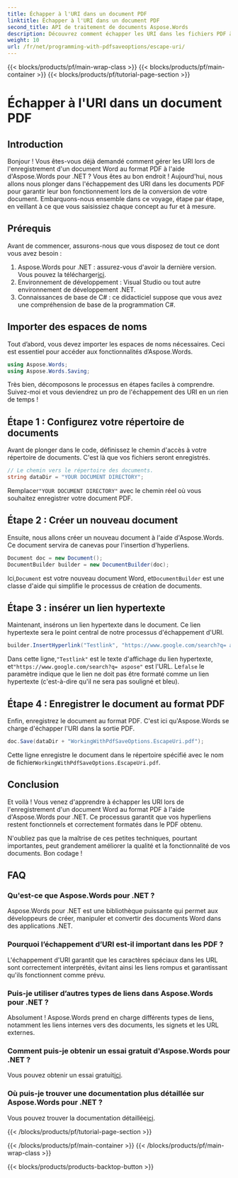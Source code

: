 ```yaml
---
title: Échapper à l'URI dans un document PDF
linktitle: Échapper à l'URI dans un document PDF
second_title: API de traitement de documents Aspose.Words
description: Découvrez comment échapper les URI dans les fichiers PDF à l'aide d'Aspose.Words pour .NET. Ce guide détaillé vous guide pas à pas tout au long du processus.
weight: 10
url: /fr/net/programming-with-pdfsaveoptions/escape-uri/
---
```


{{< blocks/products/pf/main-wrap-class >}}
{{< blocks/products/pf/main-container >}}
{{< blocks/products/pf/tutorial-page-section >}}

# Échapper à l'URI dans un document PDF

## Introduction

Bonjour ! Vous êtes-vous déjà demandé comment gérer les URI lors de l'enregistrement d'un document Word au format PDF à l'aide d'Aspose.Words pour .NET ? Vous êtes au bon endroit ! Aujourd'hui, nous allons nous plonger dans l'échappement des URI dans les documents PDF pour garantir leur bon fonctionnement lors de la conversion de votre document. Embarquons-nous ensemble dans ce voyage, étape par étape, en veillant à ce que vous saisissiez chaque concept au fur et à mesure.

## Prérequis

Avant de commencer, assurons-nous que vous disposez de tout ce dont vous avez besoin :

1.  Aspose.Words pour .NET : assurez-vous d'avoir la dernière version. Vous pouvez la télécharger[ici](https://releases.aspose.com/words/net/).
2. Environnement de développement : Visual Studio ou tout autre environnement de développement .NET.
3. Connaissances de base de C# : ce didacticiel suppose que vous avez une compréhension de base de la programmation C#.

## Importer des espaces de noms

Tout d’abord, vous devez importer les espaces de noms nécessaires. Ceci est essentiel pour accéder aux fonctionnalités d’Aspose.Words.

```csharp
using Aspose.Words;
using Aspose.Words.Saving;
```

Très bien, décomposons le processus en étapes faciles à comprendre. Suivez-moi et vous deviendrez un pro de l'échappement des URI en un rien de temps !

## Étape 1 : Configurez votre répertoire de documents

Avant de plonger dans le code, définissez le chemin d'accès à votre répertoire de documents. C'est là que vos fichiers seront enregistrés.

```csharp
// Le chemin vers le répertoire des documents.
string dataDir = "YOUR DOCUMENT DIRECTORY";
```

 Remplacer`"YOUR DOCUMENT DIRECTORY"` avec le chemin réel où vous souhaitez enregistrer votre document PDF.

## Étape 2 : Créer un nouveau document

Ensuite, nous allons créer un nouveau document à l'aide d'Aspose.Words. Ce document servira de canevas pour l'insertion d'hyperliens.

```csharp
Document doc = new Document();
DocumentBuilder builder = new DocumentBuilder(doc);
```

 Ici,`Document` est votre nouveau document Word, et`DocumentBuilder` est une classe d'aide qui simplifie le processus de création de documents.

## Étape 3 : insérer un lien hypertexte

Maintenant, insérons un lien hypertexte dans le document. Ce lien hypertexte sera le point central de notre processus d'échappement d'URI.

```csharp
builder.InsertHyperlink("Testlink", "https://www.google.com/search?q= aspose", false);
```

 Dans cette ligne,`"Testlink"` est le texte d'affichage du lien hypertexte, et`"https://www.google.com/search?q= aspose"` est l'URL. Le`false` le paramètre indique que le lien ne doit pas être formaté comme un lien hypertexte (c'est-à-dire qu'il ne sera pas souligné et bleu).

## Étape 4 : Enregistrer le document au format PDF

Enfin, enregistrez le document au format PDF. C'est ici qu'Aspose.Words se charge d'échapper l'URI dans la sortie PDF.

```csharp
doc.Save(dataDir + "WorkingWithPdfSaveOptions.EscapeUri.pdf");
```

 Cette ligne enregistre le document dans le répertoire spécifié avec le nom de fichier`WorkingWithPdfSaveOptions.EscapeUri.pdf`.

## Conclusion

Et voilà ! Vous venez d'apprendre à échapper les URI lors de l'enregistrement d'un document Word au format PDF à l'aide d'Aspose.Words pour .NET. Ce processus garantit que vos hyperliens restent fonctionnels et correctement formatés dans le PDF obtenu. 

N'oubliez pas que la maîtrise de ces petites techniques, pourtant importantes, peut grandement améliorer la qualité et la fonctionnalité de vos documents. Bon codage !

## FAQ

### Qu'est-ce que Aspose.Words pour .NET ?

Aspose.Words pour .NET est une bibliothèque puissante qui permet aux développeurs de créer, manipuler et convertir des documents Word dans des applications .NET.

### Pourquoi l’échappement d’URI est-il important dans les PDF ?

L'échappement d'URI garantit que les caractères spéciaux dans les URL sont correctement interprétés, évitant ainsi les liens rompus et garantissant qu'ils fonctionnent comme prévu.

### Puis-je utiliser d’autres types de liens dans Aspose.Words pour .NET ?

Absolument ! Aspose.Words prend en charge différents types de liens, notamment les liens internes vers des documents, les signets et les URL externes.

### Comment puis-je obtenir un essai gratuit d'Aspose.Words pour .NET ?

 Vous pouvez obtenir un essai gratuit[ici](https://releases.aspose.com/).

### Où puis-je trouver une documentation plus détaillée sur Aspose.Words pour .NET ?

 Vous pouvez trouver la documentation détaillée[ici](https://reference.aspose.com/words/net/).

{{< /blocks/products/pf/tutorial-page-section >}}

{{< /blocks/products/pf/main-container >}}
{{< /blocks/products/pf/main-wrap-class >}}

{{< blocks/products/products-backtop-button >}}
